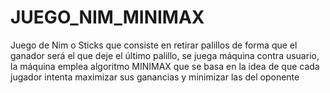# JUEGO_NIM_MINIMAX
Juego de Nim o Sticks que consiste en retirar palillos de forma que el ganador será el que deje el último palillo, se juega máquina contra usuario, la máquina emplea algoritmo MINIMAX que se basa en la idea de que cada jugador intenta maximizar sus ganancias y minimizar las del oponente
